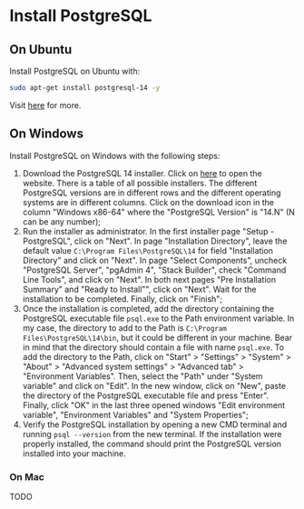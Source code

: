 
# Install PostgreSQL

## On Ubuntu

Install PostgreSQL on Ubuntu with:
```bash
sudo apt-get install postgresql-14 -y
```
Visit [here](https://www.postgresql.org/download/linux/ubuntu/) for more.

## On Windows

Install PostgreSQL on Windows with the following steps:

1. Download the PostgreSQL 14 installer. Click on
   [here](https://www.enterprisedb.com/downloads/postgres-postgresql-downloads) to open the website. There is a table of
   all possible installers. The different PostgreSQL versions are in different rows and the different operating
   systems are in different columns. Click on the download icon in the column "Windows x86-64" where the "PostgreSQL
   Version" is "14.N" (N can be any number);
2. Run the installer as administrator. In the first installer page "Setup - PostgreSQL", click on "Next". In page
   "Installation Directory", leave the default value `C:\Program Files\PostgreSQL\14` for field "Installation Directory"
   and click on "Next". In page "Select Components", uncheck "PostgreSQL Server", "pgAdmin 4", "Stack Builder", check
   "Command Line Tools", and click on "Next". In both next pages "Pre Installation Summary" and "Ready to Install"",
   click on "Next". Wait for the installation to be completed. Finally, click on "Finish";
3. Once the installation is completed, add the directory containing the PostgreSQL executable file `psql.exe` to the
   Path environment variable. In my case, the directory to add to the Path is `C:\Program Files\PostgreSQL\14\bin`, but
   it could be different in your machine. Bear in mind that the directory should contain a file with name `psql.exe`. To
   add the directory to the Path, click on "Start" > "Settings" > "System" > "About" > "Advanced system settings" >
   "Advanced tab" > "Environment Variables". Then, select the "Path" under "System variable" and click on "Edit". In the
   new window, click on "New", paste the directory of the PostgreSQL executable file and press "Enter". Finally, click
   "OK" in the last three opened windows "Edit environment variable", "Environment Variables" and "System Properties";
4. Verify the PostgreSQL installation by opening a new CMD terminal and running `psql --version` from the new terminal.
   If the installation were properly installed, the command should print the PostgreSQL version installed into your
   machine.

### On Mac
TODO
